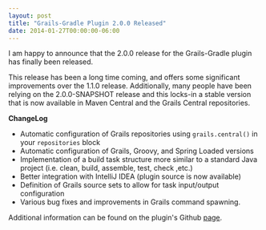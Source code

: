 ```yaml
---
layout: post
title: "Grails-Gradle Plugin 2.0.0 Released"
date: 2014-01-27T00:00:00-06:00
---
```


I am happy to announce that the 2.0.0 release for the Grails-Gradle plugin has finally been released.

This release has been a long time coming, and offers some significant improvements over the 1.1.0 release. Additionally, many people have been relying on the 2.0.0-SNAPSHOT release and this locks-in a stable version that is now available in Maven Central and the Grails Central repositories.

**ChangeLog**

* Automatic configuration of Grails repositories using `grails.central()` in your `repositories` block
* Automatic configuration of Grails, Groovy, and Spring Loaded versions
* Implementation of a build task structure more similar to a standard Java project (i.e. clean, build, assemble, test, check ,etc.)
* Better integration with IntelliJ IDEA (plugin source is now available)
* Definition of Grails source sets to allow for task input/output configuration
* Various bug fixes and improvements in Grails command spawning.

Additional information can be found on the plugin's Github [page](https://github.com/grails/grails-gradle-plugin).
